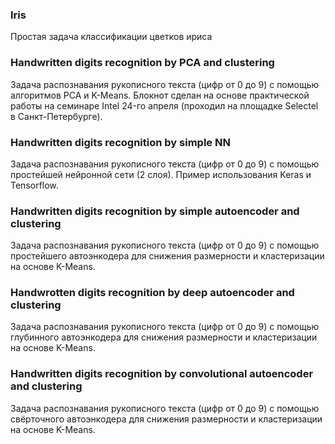 
### Iris
Простая задача классификации цветков ириса

### Handwritten digits recognition by PCA and clustering
Задача распознавания рукописного текста (цифр от 0 до 9) с помощью алгоритмов PCA и K-Means. Блокнот сделан на основе практической работы на семинаре Intel 24-го апреля (проходил на площадке Selectel в Санкт-Петербурге).

### Handwritten digits recognition by simple NN
Задача распознавания рукописного текста (цифр от 0 до 9) с помощью простейшей нейронной сети (2 слоя). Пример использования Keras и Tensorflow.

### Handwritten digits recognition by simple autoencoder and clustering
Задача распознавания рукописного текста (цифр от 0 до 9) с помощью простейшего автоэнкодера для снижения размерности и кластеризации на основе K-Means.

### Handwrotten digits recognition by deep autoencoder and clustering
Задача распознавания рукописного текста (цифр от 0 до 9) с помощью глубинного автоэнкодера для снижения размерности и кластеризации на основе K-Means.

### Handwritten digits recognition by convolutional autoencoder and clustering
Задача распознавания рукописного текста (цифр от 0 до 9) с помощью свёрточного автоэнкодера для снижения размерности и кластеризации на основе K-Means.
